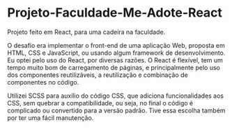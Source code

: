 # Projeto-Faculdade-Me-Adote-React
 
Projeto feito em React, para uma cadeira na faculdade. 

O desafio era implementar o front-end de uma aplicação Web, proposta em HTML, CSS e JavaScript, ou usando algum framework de desenvolvimento. Eu optei pelo uso do React, por diversas razões. O React é flexível, tem um tempo muito bom de carregamento de páginas, e principalmente pelo uso dos componentes reutilizáveis, a reutilização e combinação de componentes no código.

Utilizei SCSS para auxílio do código CSS, que adiciona funcionalidades aos CSS, sem quebrar a compatibilidade, ou seja, no final o código é complicado ou convertido para a versão padrão. Tive essa escolha também por ter uma fácil manutenção.
